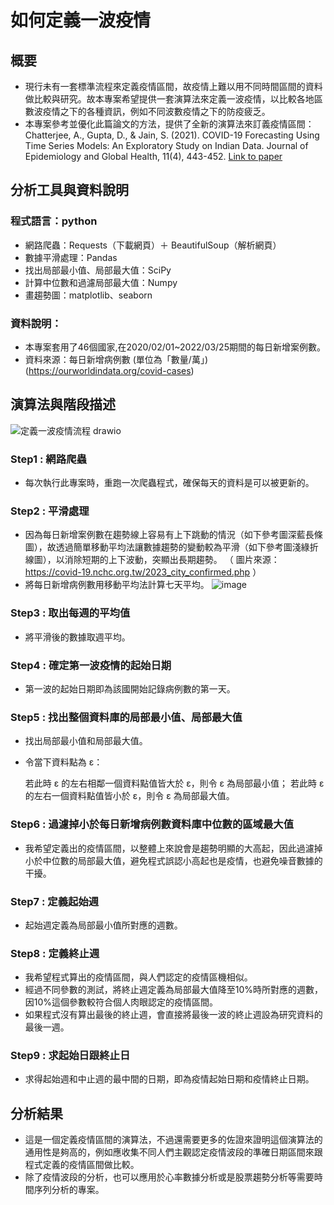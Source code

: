 # 如何定義一波疫情

## 概要
- 現行未有一套標準流程來定義疫情區間，故疫情上難以用不同時間區間的資料做比較與研究。故本專案希望提供一套演算法來定義一波疫情，以比較各地區數波疫情之下的各種資訊，例如不同波數疫情之下的防疫疲乏。
- 本專案參考並優化此篇論文的方法，提供了全新的演算法來訂義疫情區間：
Chatterjee, A., Gupta, D., & Jain, S. (2021). COVID-19 Forecasting Using Time Series Models: An Exploratory Study on Indian Data. Journal of Epidemiology and Global Health, 11(4), 443-452. [Link to paper](https://www.ncbi.nlm.nih.gov/pmc/articles/PMC8583384/)



## 分析工具與資料說明

### 程式語言：python
  - 網路爬蟲：Requests（下載網頁）＋ BeautifulSoup（解析網頁）
  - 數據平滑處理：Pandas
  - 找出局部最小值、局部最大值：SciPy
  - 計算中位數和過濾局部最大值：Numpy
  - 畫趨勢圖：matplotlib、seaborn
    
### 資料說明：
  - 本專案套用了46個國家,在2020/02/01~2022/03/25期間的每日新增案例數。
  - 資料來源：每日新增病例數 (單位為「數量/萬」) (https://ourworldindata.org/covid-cases)

## 演算法與階段描述

![定義一波疫情流程 drawio](https://github.com/Beiiscoming/Exploring-Pandemic-Fatigue/assets/171532457/39079db2-23d6-4371-ab1c-ed657675902d)

### Step1 : 網路爬蟲
- 每次執行此專案時，重跑一次爬蟲程式，確保每天的資料是可以被更新的。

### Step2 : 平滑處理
- 因為每日新增案例數在趨勢線上容易有上下跳動的情況（如下參考圖深藍長條圖），故透過簡單移動平均法讓數據趨勢的變動較為平滑（如下參考圖淺綠折線圖），以消除短期的上下波動，突顯出長期趨勢。
（ 圖片來源：https://covid-19.nchc.org.tw/2023_city_confirmed.php ）
- 將每日新增病例數用移動平均法計算七天平均。
  ![image](https://github.com/Beiiscoming/Exploring-Pandemic-Fatigue/assets/171532457/682b082a-9595-4b70-92d8-275fa3f059ca)

### Step3 : 取出每週的平均值
- 將平滑後的數據取週平均。

### Step4 : 確定第一波疫情的起始日期
- 第一波的起始日期即為該國開始記錄病例數的第一天。

### Step5 : 找出整個資料庫的局部最小值、局部最大值
- 找出局部最小值和局部最大值。
- 令當下資料點為 ε：

    若此時 ε 的左右相鄰一個資料點值皆大於 ε，則令 ε 為局部最小值；
    若此時 ε 的左右一個資料點值皆小於 ε，則令 ε 為局部最大值。

### Step6 : 過濾掉小於每日新增病例數資料庫中位數的區域最大值
- 我希望定義出的疫情區間，以整體上來說會是趨勢明顯的大高起，因此過濾掉小於中位數的局部最大值，避免程式誤認小高起也是疫情，也避免噪音數據的干擾。

### Step7 : 定義起始週
- 起始週定義為局部最小值所對應的週數。

### Step8 : 定義終止週
- 我希望程式算出的疫情區間，與人們認定的疫情區機相似。
- 經過不同參數的測試，將終止週定義為局部最大值降至10%時所對應的週數，因10%這個參數較符合個人肉眼認定的疫情區間。
- 如果程式沒有算出最後的終止週，會直接將最後一波的終止週設為研究資料的最後一週。
  
### Step9 : 求起始日跟終止日
- 求得起始週和中止週的最中間的日期，即為疫情起始日期和疫情終止日期。

## 分析結果
- 這是一個定義疫情區間的演算法，不過還需要更多的佐證來證明這個演算法的通用性是夠高的，例如應收集不同人們主觀認定疫情波段的準確日期區間來跟程式定義的疫情區間做比較。
- 除了疫情波段的分析，也可以應用於心率數據分析或是股票趨勢分析等需要時間序列分析的專案。

